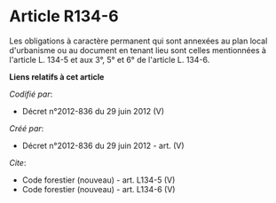 # Article R134-6

Les obligations à caractère permanent qui sont annexées au plan local d'urbanisme ou au document en tenant lieu sont celles
mentionnées à l'article L. 134-5 et aux 3°, 5° et 6° de l'article L. 134-6.

**Liens relatifs à cet article**

_Codifié par_:

  - Décret n°2012-836 du 29 juin 2012 (V)

_Créé par_:

  - Décret n°2012-836 du 29 juin 2012 - art. (V)

_Cite_:

  - Code forestier (nouveau) - art. L134-5 (V)
  - Code forestier (nouveau) - art. L134-6 (V)
